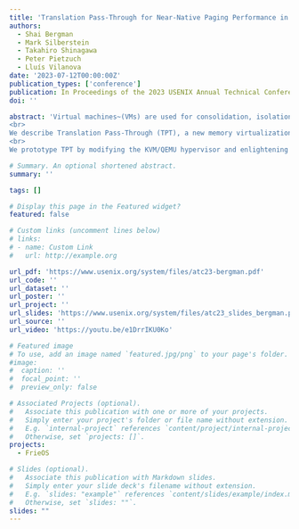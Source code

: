```yaml
---
title: 'Translation Pass-Through for Near-Native Paging Performance in VMs'
authors:
  - Shai Bergman
  - Mark Silberstein
  - Takahiro Shinagawa
  - Peter Pietzuch
  - Lluís Vilanova
date: '2023-07-12T00:00:00Z'
publication_types: ['conference']
publication: In Proceedings of the 2023 USENIX Annual Technical Conference (USENIX ATC 2023)
doi: ''

abstract: 'Virtual machines~(VMs) are used for consolidation, isolation, and provisioning in the cloud, but applications with large working sets are impacted by the overheads of memory address translation in VMs. Existing translation approaches incur non-trivial overheads: (i)~nested paging has a worst-case latency that increases with page table depth; and (ii)~paravirtualized and shadow paging suffer from high hypervisor intervention costs when updating guest page tables.<br>
<br>
We describe Translation Pass-Through (TPT), a new memory virtualization mechanism that achieves near-native performance. TPT enables VMs to control virtual memory translation from guest-virtual to host-physical addresses using one-dimensional page tables. At the same time, inter-VM isolation is enforced by the host by exploiting new hardware support for physical memory tagging in commodity CPUs.<br>
<br>
We prototype TPT by modifying the KVM/QEMU hypervisor and enlightening the Linux guest. We evaluate it by emulating the memory tagging mechanism of AMD CPUs. Our conservative performance estimates show that TPT achieves native performance for real-world data center applications, with speedups of up to 2.4× and 1.4× over nested and shadow paging, respectively.'

# Summary. An optional shortened abstract.
summary: ''

tags: []

# Display this page in the Featured widget?
featured: false

# Custom links (uncomment lines below)
# links:
# - name: Custom Link
#   url: http://example.org

url_pdf: 'https://www.usenix.org/system/files/atc23-bergman.pdf'
url_code: ''
url_dataset: ''
url_poster: ''
url_project: ''
url_slides: 'https://www.usenix.org/system/files/atc23_slides_bergman.pdf'
url_source: ''
url_video: 'https://youtu.be/e1DrrIKU0Ko'

# Featured image
# To use, add an image named `featured.jpg/png` to your page's folder.
#image:
#  caption: ''
#  focal_point: ''
#  preview_only: false

# Associated Projects (optional).
#   Associate this publication with one or more of your projects.
#   Simply enter your project's folder or file name without extension.
#   E.g. `internal-project` references `content/project/internal-project/index.md`.
#   Otherwise, set `projects: []`.
projects:
  - FrieOS

# Slides (optional).
#   Associate this publication with Markdown slides.
#   Simply enter your slide deck's filename without extension.
#   E.g. `slides: "example"` references `content/slides/example/index.md`.
#   Otherwise, set `slides: ""`.
slides: ""
---
```

